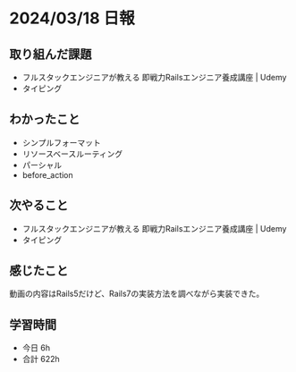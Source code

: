 # 2024/03/18 日報

## 取り組んだ課題
- フルスタックエンジニアが教える 即戦力Railsエンジニア養成講座 | Udemy
- タイピング

## わかったこと
- シンプルフォーマット
- リソースベースルーティング
- パーシャル
- before_action

## 次やること
- フルスタックエンジニアが教える 即戦力Railsエンジニア養成講座 | Udemy
- タイピング

## 感じたこと
動画の内容はRails5だけど、Rails7の実装方法を調べながら実装できた。

## 学習時間
- 今日 6h
- 合計 622h
